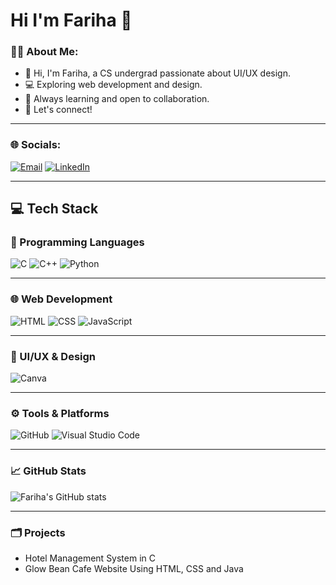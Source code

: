 # Hi I'm Fariha 👋

### 👩‍💻 About Me:
- 👋 Hi, I'm Fariha, a CS undergrad passionate about UI/UX design.
- 💻 Exploring web development and design.
- 🌱 Always learning and open to collaboration.
- 🤝 Let's connect!

---

### 🌐 Socials:
[![Email](https://img.shields.io/badge/Email-karimfariha30@gmail.com-blue?style=flat&logo=gmail)](mailto:karimfariha30@gmail.com)
[![LinkedIn](https://img.shields.io/badge/LinkedIn-Connect-blue?style=flat&logo=linkedin)](https://www.linkedin.com/in/fariha-karim)

---

## 💻 Tech Stack

### 🧠 Programming Languages
![C](https://img.shields.io/badge/C-00599C?style=for-the-badge&logo=c&logoColor=white)
![C++](https://img.shields.io/badge/C++-00599C?style=for-the-badge&logo=cplusplus&logoColor=white)
![Python](https://img.shields.io/badge/Python-00599C?style=for-the-badge&logo=python&logoColor=yellow)

---

### 🌐 Web Development
![HTML](https://img.shields.io/badge/HTML-E34F26?style=for-the-badge&logo=html5&logoColor=white)
![CSS](https://img.shields.io/badge/CSS-1572B6?style=for-the-badge&logo=css3&logoColor=white)
![JavaScript](https://img.shields.io/badge/JavaScript-F7DF1E?style=for-the-badge&logo=javascript&logoColor=black)

---

### 🎨 UI/UX & Design
![Canva](https://img.shields.io/badge/Canva-00C4CC?style=for-the-badge&logo=canva&logoColor=white)

---

### ⚙️ Tools & Platforms
![GitHub](https://img.shields.io/badge/GitHub-181717?style=for-the-badge&logo=github&logoColor=white)
![Visual Studio Code](https://img.shields.io/badge/VS%20Code-007ACC?style=for-the-badge&logo=visual-studio-code&logoColor=white)

---

### 📈 GitHub Stats

![Fariha's GitHub stats](https://github-readme-stats.vercel.app/api?username=farihakarim&show_icons=true&theme=tokyonight)

---

### 🗂️ Projects
- Hotel Management System in C
- Glow Bean Cafe Website Using HTML, CSS and Java
